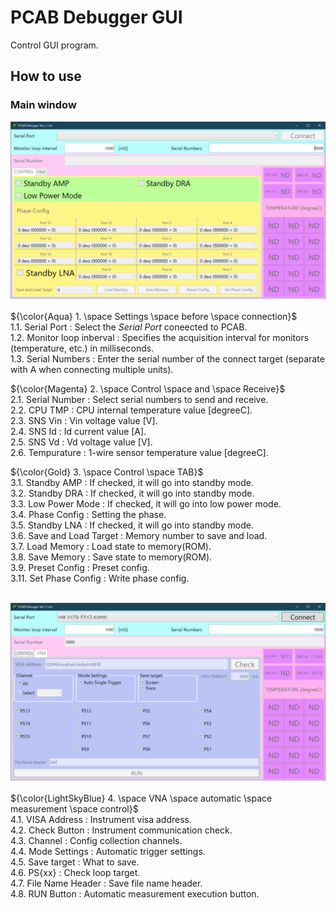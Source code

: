 # PCAB Debugger GUI
Control GUI program.

## How to use

### Main window
<img src="https://github.com/mw-eng/PCAB_Debugger/blob/master/PCAB_Debugger_GUI/assets/UI1.png?raw=true" width="600px"><br>
<br>
${\color{Aqua} 1. \space Settings \space before \space connection}$<br>
1.1.  Serial Port            : Select the *Serial Port* coneected to PCAB.<br>
1.2.  Monitor loop inberval  : Specifies the acquisition interval for monitors (temperature, etc.) in milliseconds.<br>
1.3.  Serial Numbers         : Enter the serial number of the connect target (separate with A when connecting multiple units).<br>

${\color{Magenta} 2. \space Control \space and \space Receive}$<br>
2.1.  Serial Number          : Select serial numbers to send and receive.<br>
2.2.  CPU TMP                : CPU internal temperature value [degreeC].<br>
2.3.  SNS Vin                : Vin voltage value [V].<br>
2.4.  SNS Id                 : Id current value [A].<br>
2.5.  SNS Vd                 : Vd voltage value [V].<br>
2.6.  Tempurature            : 1-wire sensor temperature value [degreeC].<br>

${\color{Gold} 3. \space Control \space TAB}$<br>
3.1.  Standby AMP            : If checked, it will go into standby mode.<br>
3.2.  Standby DRA            : If checked, it will go into standby mode.<br>
3.3.  Low Power Mode         : If checked, it will go into low power mode.<br>
3.4.  Phase Config           : Setting the phase.<br>
3.5.  Standby LNA            : If checked, it will go into standby mode.<br>
3.6.  Save and Load Target   : Memory number to save and load.<br>
3.7.  Load Memory            : Load state to memory(ROM).<br>
3.8.  Save Memory            : Save state to memory(ROM).<br>
3.9.  Preset Config          : Preset config.<br>
3.11. Set Phase Config       : Write phase config.<br>


<br><img src="https://github.com/mw-eng/PCAB_Debugger/blob/master/PCAB_Debugger_GUI/assets/UI2.png?raw=true" width="600px"><br>
<br>
${\color{LightSkyBlue} 4. \space VNA \space automatic \space measurement \space control}$<br>
4.1.  VISA Address	         : Instrument visa address.<br>
4.2.  Check Button	         : Instrument communication check.<br>
4.3.  Channel		         : Config collection channels.<br>
4.4.  Mode Settings	         : Automatic trigger settings.<br>
4.5.  Save target	         : What to save.<br>
4.6.  PS{xx}		         : Check loop target.<br>
4.7.  File Name Header       : Save file name header.<br>
4.8.  RUN Button             : Automatic measurement execution button.<br>
